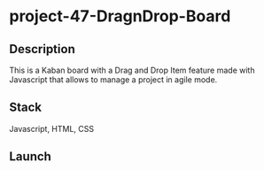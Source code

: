 # project-47-DragnDrop-Board

## Description
This is a Kaban board with a Drag and Drop Item feature made with Javascript that allows to manage a project in agile mode. 

## Stack
Javascript, HTML, CSS

## Launch
